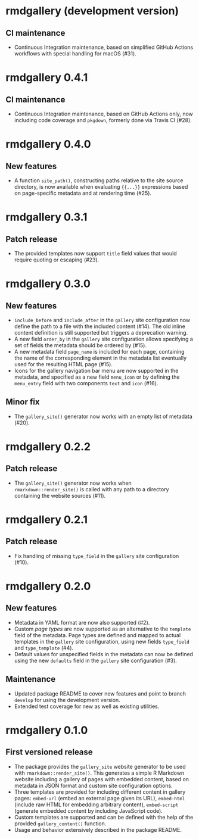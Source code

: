 # rmdgallery (development version)

## CI maintenance

- Continuous Integration maintenance, based on simplified GitHub Actions workflows with special handling for macOS (#31).

# rmdgallery 0.4.1

## CI maintenance

- Continuous Integration maintenance, based on GitHub Actions only, now including code coverage and `pkgdown`, formerly done via Travis CI (#28).

# rmdgallery 0.4.0

## New features

- A function `site_path()`, constructing paths relative to the site source directory, is now available when evaluating `{{...}}` expressions based on page-specific metadata and at rendering time (#25).

# rmdgallery 0.3.1

## Patch release

- The provided templates now support `title` field values that would require quoting or escaping (#23).

# rmdgallery 0.3.0

## New features

- `include_before` and `include_after` in the `gallery` site configuration now define the path to a file with the included content (#14). The old inline content definition is still supported but triggers a deprecation warning.
- A new field `order_by` in the `gallery` site configuration allows specifying a set of fields the metadata should be ordered by (#15).
- A new metadata field `page_name` is included for each page, containing the name of the corresponding element in the metadata list eventually used for the resulting HTML page (#15).
- Icons for the gallery navigation bar menu are now supported in the metadata, and specified as a new field `menu_icon` or by defining the `menu_entry` field with two components `text` and `icon` (#16).

## Minor fix

- The `gallery_site()` generator now works with an empty list of metadata (#20).

# rmdgallery 0.2.2

## Patch release

- The `gallery_site()` generator now works when `rmarkdown::render_site()` is called with any path to a directory containing the website sources (#11).

# rmdgallery 0.2.1

## Patch release

- Fix handling of missing `type_field` in the `gallery` site configuration (#10).

# rmdgallery 0.2.0

## New features

- Metadata in YAML format are now also supported (#2).
- Custom _page types_ are now supported as an alternative to the `template` field of the metadata. Page types are defined and mapped to actual templates in the `gallery` site configuration, using new fields `type_field` and `type_template` (#4).
- Default values for unspecified fields in the metadata can now be defined using the new `defaults` field in the `gallery` site configuration (#3).

## Maintenance

- Updated package README to cover new features and point to branch `develop` for using the development version.
- Extended test coverage for new as well as existing utilities.

# rmdgallery 0.1.0

## First versioned release

- The package provides the `gallery_site` website generator to be used with `rmarkdown::render_site()`. This generates a simple R Markdown website including a gallery of pages with embedded content, based on metadata in JSON format and custom site configuration options.
- Three templates are provided for including different content in gallery pages: `embed-url` (embed an external page given its URL), `embed-html` (include raw HTML for embedding arbitrary content), `embed-script` (generate embedded content by including JavaScript code).
- Custom templates are supported and can be defined with the help of the provided `gallery_content()` function.
- Usage and behavior extensively described in the package README.
